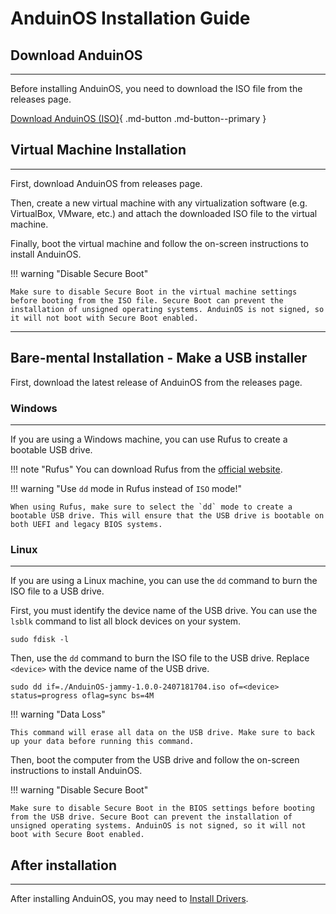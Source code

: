 # AnduinOS Installation Guide

## Download AnduinOS

---

Before installing AnduinOS, you need to download the ISO file from the releases page.

[Download AnduinOS (ISO)]([#](https://github.com/Anduin2017/AnduinOS/releases)){ .md-button .md-button--primary }

## Virtual Machine Installation

---

First, download AnduinOS from releases page.

Then, create a new virtual machine with any virtualization software (e.g. VirtualBox, VMware, etc.) and attach the downloaded ISO file to the virtual machine.

Finally, boot the virtual machine and follow the on-screen instructions to install AnduinOS.

!!! warning "Disable Secure Boot"

    Make sure to disable Secure Boot in the virtual machine settings before booting from the ISO file. Secure Boot can prevent the installation of unsigned operating systems. AnduinOS is not signed, so it will not boot with Secure Boot enabled.

---

## Bare-mental Installation - Make a USB installer

First, download the latest release of AnduinOS from the releases page.

### Windows

---

If you are using a Windows machine, you can use Rufus to create a bootable USB drive.

!!! note "Rufus"
    You can download Rufus from the [official website](https://rufus.ie/).

!!! warning "Use `dd` mode in Rufus instead of `ISO` mode!"

    When using Rufus, make sure to select the `dd` mode to create a bootable USB drive. This will ensure that the USB drive is bootable on both UEFI and legacy BIOS systems.

### Linux

---

If you are using a Linux machine, you can use the `dd` command to burn the ISO file to a USB drive.

First, you must identify the device name of the USB drive. You can use the `lsblk` command to list all block devices on your system.

```shell title="list block devices"
sudo fdisk -l
```

Then, use the `dd` command to burn the ISO file to the USB drive. Replace `<device>` with the device name of the USB drive.

```shell title="burning ISO to USB using dd on Linux"
sudo dd if=./AnduinOS-jammy-1.0.0-2407181704.iso of=<device> status=progress oflag=sync bs=4M
```

!!! warning "Data Loss"

    This command will erase all data on the USB drive. Make sure to back up your data before running this command.

Then, boot the computer from the USB drive and follow the on-screen instructions to install AnduinOS.

!!! warning "Disable Secure Boot"

    Make sure to disable Secure Boot in the BIOS settings before booting from the USB drive. Secure Boot can prevent the installation of unsigned operating systems. AnduinOS is not signed, so it will not boot with Secure Boot enabled.

## After installation

---

After installing AnduinOS, you may need to [Install Drivers](./Install-Drivers.md).
